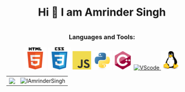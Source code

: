 <h1 align="center">Hi 👋 I am Amrinder Singh<h1>
<h3 align="center">Languages and Tools:</h3>
  <p align="center">
    <a herf="https://www.w3schools.com/html/default.asp" target="_blank"><img src="https://raw.githubusercontent.com/devicons/devicon/master/icons/html5/html5-original-wordmark.svg" alt="html" width="60" height="60"></a>
    <a href="https://www.w3schools.com/css/" target="_blank"><img src="https://raw.githubusercontent.com/devicons/devicon/master/icons/css3/css3-original-wordmark.svg" alt="css3" width="60" height="60"/></a>
     <a herf="https://www.w3schools.com/js/" target="_blank"><img src="https://raw.githubusercontent.com/devicons/devicon/master/icons/javascript/javascript-original.svg" alt="js" width="50" height="50"></a>
    <a href="https://www.w3schools.com/python/default.asp" target="_blank"><img src="https://raw.githubusercontent.com/devicons/devicon/master/icons/python/python-original.svg" alt="js" width="50" height="50"></a>
     <a href="https://www.w3schools.com/CPP/default.asp" target="_blank"><img src="https://raw.githubusercontent.com/devicons/devicon/master/icons/cplusplus/cplusplus-original.svg" alt="C++" width="50" height="50"></a>
    <a href=https://code.visualstudio.com/"" target="_blank"><img src="https://cdn.jsdelivr.net/npm/simple-icons@3.10.0/icons/visualstudio.svg" alt="VScode" width="50" height="50"</a>
    <a href="https://www.tutorialspoint.com/unix/index.htm" target="_blank"><img src="https://raw.githubusercontent.com/devicons/devicon/master/icons/linux/linux-original.svg" alt="C++" width="50" height="50"></a>
  </p>
  
  <center>
    <table align="center">
      <tr>
          <td>
              <img width="540px" align="center" src="https://github-readme-stats.vercel.app/api?username=IAmrinderSingh&theme=github_dark&count_private=true&hide_border=true" />
          </td>
          <td>
              <img width="540px" align="center" src="https://github-readme-stats.vercel.app/api/top-langs/?username=IAmrinderSingh&theme=github_dark&layout=compact&hide_border=true" alt="IAmrinderSingh" />                   
        </td>
      </tr>  
    </table>
</center>

<!--
**IAmrinderSingh/IAmrinderSingh** is a ✨ _special_ ✨ repository because its `README.md` (this file) appears on your GitHub profile.

Here are some ideas to get you started:

- 🔭 I’m currently working on ...
- 🌱 I’m currently learning ...
- 👯 I’m looking to collaborate on ...
- 🤔 I’m looking for help with ...
- 💬 Ask me about ...
- 📫 How to reach me: ...
- 😄 Pronouns: ...
- ⚡ Fun fact: ...
-->
